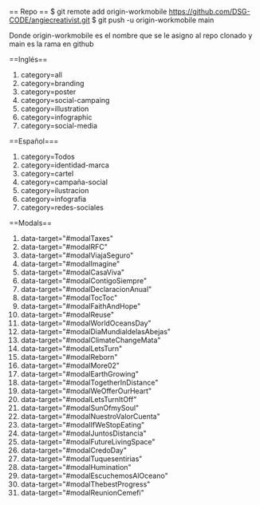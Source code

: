 == Repo ==
$ git remote add origin-workmobile https://github.com/DSG-CODE/angiecreativist.git
$ git push -u origin-workmobile main

Donde origin-workmobile es el nombre que se le asigno al repo clonado y main es la rama en github

==Inglés==

1. category=all
2. category=branding
3. category=poster
4. category=social-campaing
5. category=illustration
6. category=infographic
7. category=social-media

==Español===

1. category=Todos
2. category=identidad-marca
3. category=cartel
4. category=campaña-social
5. category=ilustracion
6. category=infografia
7. category=redes-sociales

==Modals==
1. data-target="#modalTaxes"
2. data-target="#modalRFC"
3. data-target="#modalViajaSeguro"
4. data-target="#modalImagine"
5. data-target="#modalCasaViva"
6. data-target="#modalContigoSiempre"
7. data-target="#modalDeclaracionAnual"
8. data-target="#modalTocToc"
9. data-target="#modalFaithAndHope"
10. data-target="#modalReuse"
11. data-target="#modalWorldOceansDay"
12. data-target="#modalDiaMundialdelasAbejas"
13. data-target="#modalClimateChangeMata"
14. data-target="#modalLetsTurn"
15. data-target="#modalReborn"
16. data-target="#modalMore02"
17. data-target="#modalEarthGrowing"
18. data-target="#modalTogetherInDistance"
19. data-target="#modalWeOfferOurHeart"
20. data-target="#modalLetsTurnItOff"
21. data-target="#modalSunOfmySoul"
22. data-target="#modalNuestroValorCuenta"
23. data-target="#modalIfWeStopEating"
24. data-target="#modalJuntosDistancia"
25. data-target="#modalFutureLivingSpace"
26. data-target="#modalCredoDay"
27. data-target="#modalTuquesentirias"
28. data-target="#modalHumination"
29. data-target="#modalEscuchemosAlOceano"
30. data-target="#modalThebestProgress"
31. data-target="#modalReunionCemefi"
